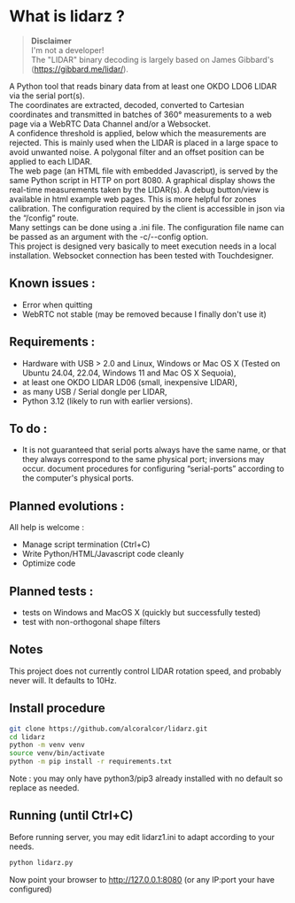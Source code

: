 # What is lidarz ?

> **Disclaimer**  
> I'm not a developer!  
> The "LIDAR" binary decoding is largely based on James Gibbard's (https://gibbard.me/lidar/).  

A Python tool that reads binary data from at least one OKDO LDO6 LIDAR via the serial port(s).  
The coordinates are extracted, decoded, converted to Cartesian coordinates and transmitted in batches of 360° measurements to a web page via a WebRTC Data Channel and/or a Websocket.  
A confidence threshold is applied, below which the measurements are rejected. This is mainly used when the LIDAR is placed in a large space to avoid unwanted noise.
A polygonal filter and an offset position can be applied to each LIDAR.  
The web page (an HTML file with embedded Javascript), is served by the same Python script in HTTP on port 8080. A graphical display shows the real-time measurements taken by the LIDAR(s). A debug button/view is available in html example web pages. This is more helpful for zones calibration.
The configuration required by the client is accessible in json via the “/config” route.  
Many settings can be done using a .ini file. The configuration file name can be passed as an argument with the -c/--config option.  
This project is designed very basically to meet execution needs in a local installation. Websocket connection has been tested with Touchdesigner.

## Known issues :

- Error when quitting
- WebRTC not stable (may be removed because I finally don't use it)

## Requirements :

- Hardware with USB > 2.0 and Linux, Windows or Mac OS X (Tested on Ubuntu 24.04, 22.04, Windows 11 and Mac OS X Sequoia),
- at least one OKDO LIDAR LD06 (small, inexpensive LIDAR),
- as many USB / Serial dongle per LIDAR,
- Python 3.12 (likely to run with earlier versions).

## To do :

- It is not guaranteed that serial ports always have the same name, or that they always correspond to the same physical port; inversions may occur. document procedures for configuring “serial-ports” according to the computer's physical ports.

## Planned evolutions :

All help is welcome :

- Manage script termination (Ctrl+C)
- Write Python/HTML/Javascript code cleanly
- Optimize code

## Planned tests :

- tests on Windows and MacOS X (quickly but successfully tested)
- test with non-orthogonal shape filters

## Notes

This project does not currently control LIDAR rotation speed, and probably never will. It defaults to 10Hz.

## Install procedure

```bash
git clone https://github.com/alcoralcor/lidarz.git
cd lidarz
python -m venv venv
source venv/bin/activate
python -m pip install -r requirements.txt
```

Note : you may only have python3/pip3 already installed with no default so replace as needed.

## Running (until Ctrl+C)

Before running server, you may edit lidarz1.ini to adapt according to your needs.

```bash
python lidarz.py
```

Now point your browser to http://127.0.0.1:8080 (or any IP:port your have configured)
